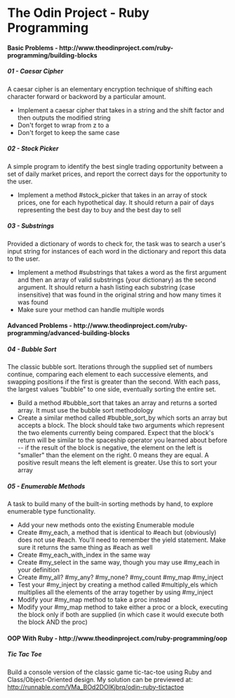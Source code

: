 # The Odin Project - Ruby Programming

<h4>Basic Problems - http://www.theodinproject.com/ruby-programming/building-blocks</h4>

<h5>01 - Caesar Cipher</h5>

  A caesar cipher is an elementary encryption technique of shifting each character forward or backword by a particular amount.
  <ul>
  <li>Implement a caesar cipher that takes in a string and the shift factor and then outputs the modified string</li>
  <li>Don't forget to wrap from z to a</li>
  <li>Don't forget to keep the same case</li>
  </ul>
  
<h5>02 - Stock Picker</h5>

  A simple program to identify the best single trading opportunity between a set of daily market prices, and report the correct days for the opportunity to the user.
  <ul>
  <li>Implement a method #stock_picker that takes in an array of stock prices, one for each hypothetical day. It should return a pair of days representing the best day to buy and the best day to sell</li>
  </ul>

<h5>03 - Substrings</h5>

  Provided a dictionary of words to check for, the task was to search a user's input string for instances of each word in the dictionary and report this data to the user.
  <ul>
  <li>Implement a method #substrings that takes a word as the first argument and then an array of valid substrings (your dictionary) as the second argument. It should return a hash listing each substring (case insensitive) that was found in the original string and how many times it was found</li>
  <li>Make sure your method can handle multiple words</li>
  </ul>

<h4>Advanced Problems - http://www.theodinproject.com/ruby-programming/advanced-building-blocks</h4>

<h5>04 - Bubble Sort</h5>

  The classic bubble sort. Iterations through the supplied set of numbers continue, comparing each element to each successive elements, and swapping positions if the first is greater than the second. With each pass, the largest values "bubble" to one side, eventually sorting the entire set.
  <ul>
  <li>Build a method #bubble_sort that takes an array and returns a sorted array. It must use the bubble sort methodology</li>
  <li>Create a similar method called #bubble_sort_by which sorts an array but accepts a block. The block should take two arguments which represent the two elements currently being compared. Expect that the block's return will be similar to the spaceship operator you learned about before -- if the result of the block is negative, the element on the left is "smaller" than the element on the right. 0 means they are equal. A positive result means the left element is greater. Use this to sort your array</li>
  </ul>

<h5>05 - Enumerable Methods</h5>

  A task to build many of the built-in sorting methods by hand, to explore enumerable type functionality.
  <ul>
  <li>Add your new methods onto the existing Enumerable module</li>
  <li>Create #my_each, a method that is identical to #each but (obviously) does not use #each. You'll need to remember the yield statement. Make sure it returns the same thing as #each as well</li>
  <li>Create #my_each_with_index in the same way</li>
  <li>Create #my_select in the same way, though you may use #my_each in your definition</li>
  <li>Create #my_all? #my_any? #my_none? #my_count #my_map #my_inject</li>
  <li>Test your #my_inject by creating a method called #multiply_els which multiplies all the elements of the array together by using #my_inject</li>
  <li>Modify your #my_map method to take a proc instead</li>
  <li>Modify your #my_map method to take either a proc or a block, executing the block only if both are supplied (in which case it would execute both the block AND the proc)</li>
  </ul>
  
  <h4>OOP With Ruby - http://www.theodinproject.com/ruby-programming/oop</h4>
  
<h5>Tic Tac Toe</h5>
  
  Build a console version of the classic game tic-tac-toe using Ruby and Class/Object-Oriented design. My solution can be previewed at: http://runnable.com/VMa_BOd2DOlKjbrq/odin-ruby-tictactoe
